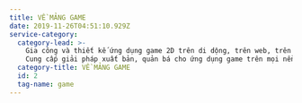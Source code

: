 ```yaml
---
title: VỀ MẢNG GAME
date: 2019-11-26T04:51:10.929Z
service-category:
  category-lead: >-
    Gia công và thiết kế ứng dụng game 2D trên di dộng, trên web, trên desktop.
    Cung cấp giải pháp xuất bản, quản bá cho ứng dụng game trên mọi nền tảng.
  category-title: VỀ MẢNG GAME
  id: 2
  tag-name: game
---
```


